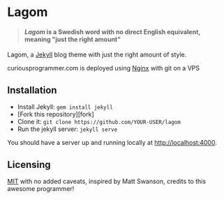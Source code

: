 # Lagom

> #### *Lagom* is a Swedish word with no direct English equivalent, meaning "just the right amount"

Lagom, a [Jekyll][j] blog theme with just the right amount of style. 

curiousprogrammer.com is deployed using [Nginx][nginx] with git on a VPS

## Installation

- Install Jekyll: `gem install jekyll`
- [Fork this repository][fork]
- Clone it: `git clone https://github.com/YOUR-USER/lagom`
- Run the jekyll server: `jekyll serve`

You should have a server up and running locally at <http://localhost:4000>.

## Licensing

[MIT](https://github.com/swanson/lagom/blob/master/LICENSE) with no
added caveats, inspired by Matt Swanson, credits to this awesome programmer!


[j]: http://jekyllrb.com/

[font-awesome]: http://fortawesome.github.io/Font-Awesome/
[gfonts]: http://www.google.com/fonts/specimen/Open+Sans
[nginx]: https://www.digitalocean.com/community/articles/how-to-deploy-jekyll-blogs-with-git
